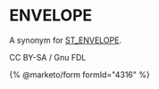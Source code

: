 # ENVELOPE

A synonym for [ST\_ENVELOPE](st_envelope.md).

CC BY-SA / Gnu FDL

{% @marketo/form formId="4316" %}
